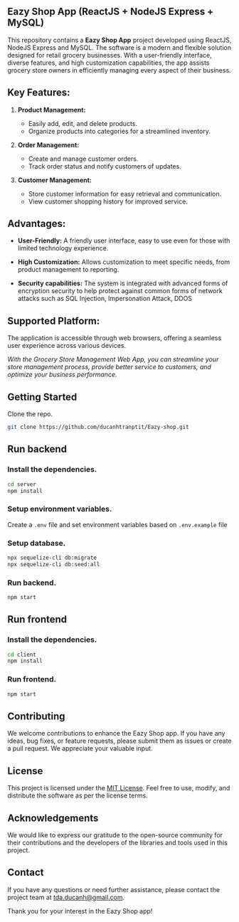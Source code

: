 ## Eazy Shop App (ReactJS + NodeJS Express + MySQL)

This repository contains a **Eazy Shop App** project developed using ReactJS, NodeJS Express and MySQL. The software is a modern and flexible solution designed for retail grocery businesses. With a user-friendly interface, diverse features, and high customization capabilities, the app assists grocery store owners in efficiently managing every aspect of their business.

## Key Features:

1. **Product Management:**

    - Easily add, edit, and delete products.
    - Organize products into categories for a streamlined inventory.

2. **Order Management:**

    - Create and manage customer orders.
    - Track order status and notify customers of updates.

3. **Customer Management:**
    - Store customer information for easy retrieval and communication.
    - View customer shopping history for improved service.

## Advantages:

-   **User-Friendly:** A friendly user interface, easy to use even for those with limited technology experience.
-   **High Customization:** Allows customization to meet specific needs, from product management to reporting.

-   **Security capabilities:** The system is integrated with advanced forms of encryption security to help protect against common forms of network attacks such as SQL Injection, Impersonation Attack, DDOS

## Supported Platform:

The application is accessible through web browsers, offering a seamless user experience across various devices.

_With the Grocery Store Management Web App, you can streamline your store management process, provide better service to customers, and optimize your business performance._

## Getting Started

Clone the repo.

```bash
git clone https://github.com/ducanhtranptit/Eazy-shop.git
```

## Run backend

### Install the dependencies.

```bash
cd server
npm install
```

### Setup environment variables.

Create a `.env` file and set environment variables based on `.env.example` file

### Setup database.

```bash
npx sequelize-cli db:migrate
npx sequelize-cli db:seed:all
```

### Run backend.

```bash
npm start
```

## Run frontend

### Install the dependencies.

```bash
cd client
npm install
```

### Run frontend.

```bash
npm start
```

## Contributing

We welcome contributions to enhance the Eazy Shop app. If you have any ideas, bug fixes, or feature requests, please submit them as issues or create a pull request. We appreciate your valuable input.

## License

This project is licensed under the [MIT License](LICENSE). Feel free to use, modify, and distribute the software as per the license terms.

## Acknowledgements

We would like to express our gratitude to the open-source community for their contributions and the developers of the libraries and tools used in this project.

## Contact

If you have any questions or need further assistance, please contact the project team at [tda.ducanh@gmail.com](mailto:tda.ducanh@gmail.com).

Thank you for your interest in the Eazy Shop app!
